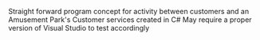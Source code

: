 Straight forward program concept for activity between customers and an Amusement Park's Customer services created in C#
May require a proper version of Visual Studio to test accordingly
